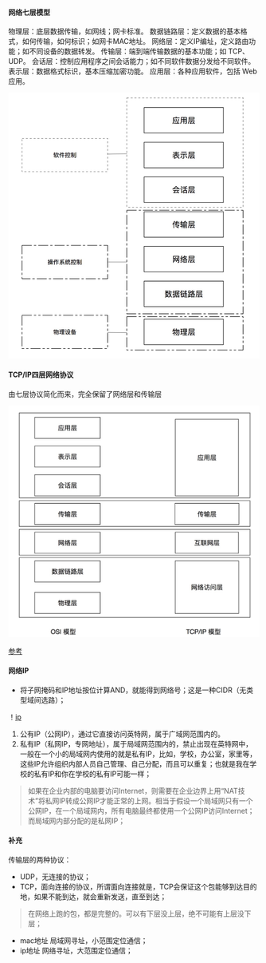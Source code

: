 #### 网络七层模型

物理层：底层数据传输，如网线；网卡标准。 
数据链路层：定义数据的基本格式，如何传输，如何标识；如网卡MAC地址。
网络层：定义IP编址，定义路由功能；如不同设备的数据转发。
传输层：端到端传输数据的基本功能；如 TCP、UDP。
会话层：控制应用程序之间会话能力；如不同软件数据分发给不同软件。
表示层：数据格式标识，基本压缩加密功能。
应用层：各种应用软件，包括 Web 应用。

![七层协议](./网络协议层级.png)


#### TCP/IP四层网络协议
由七层协议简化而来，完全保留了网络层和传输层

![四层协议](./tcpip四层模型.png)

[参考](https://juejin.im/post/59a0472f5188251240632f92)


#### 网络IP

* 将子网掩码和IP地址按位计算AND，就能得到网络号；这是一种CIDR（无类型域间选路）；

！[ip](./ip.jpg)
1. 公有IP（公网IP），通过它直接访问英特网，属于广域网范围内的。
2. 私有IP（私网IP，专网地址），属于局域网范围内的，禁止出现在英特网中，一般在一个小的局域网内使用的就是私有IP，比如，学校，办公室，家里等，这些IP允许组织内部人员自己管理、自己分配，而且可以重复；也就是我在学校的私有IP和你在学校的私有IP可能一样；

> 如果在企业内部的电脑要访问Internet，则需要在企业边界上用“NAT技术”将私网IP转成公网IP才能正常的上网。相当于假设一个局域网只有一个公网IP，在一个局域网内，所有电脑最终都使用一个公网IP访问Internet；而局域网内部分配的是私网IP；


#### 补充

传输层的两种协议：

* UDP，无连接的协议； 
* TCP，面向连接的协议，所谓面向连接就是，TCP会保证这个包能够到达目的地，如果不能到达，就会重新发送，直至到达；

> 在网络上跑的包，都是完整的。可以有下层没上层，绝不可能有上层没下层；

* mac地址 局域网寻址，小范围定位通信；
* ip地址 网络寻址，大范围定位通信；